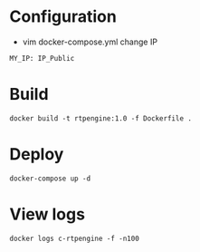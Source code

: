 # Configuration

* vim docker-compose.yml
change IP 
```
MY_IP: IP_Public
```

# Build
```
docker build -t rtpengine:1.0 -f Dockerfile .
```

# Deploy
```
docker-compose up -d
```

# View logs
```
docker logs c-rtpengine -f -n100
```
